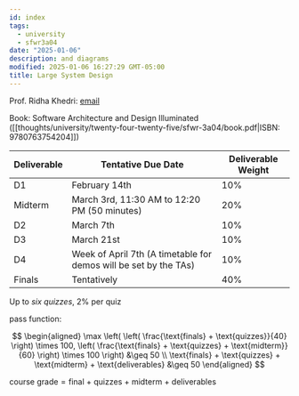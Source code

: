 ```yaml
---
id: index
tags:
  - university
  - sfwr3a04
date: "2025-01-06"
description: and diagrams
modified: 2025-01-06 16:27:29 GMT-05:00
title: Large System Design
---
```


Prof. Ridha Khedri: [email](mailto:khedri@mcmaster.ca)

Book: Software Architecture and Design Illuminated ([[thoughts/university/twenty-four-twenty-five/sfwr-3a04/book.pdf|ISBN: 9780763754204]])

| Deliverable | Tentative Due Date                                               | Deliverable Weight |
| ----------- | ---------------------------------------------------------------- | ------------------ |
| D1          | February 14th                                                    | 10%                |
| Midterm     | March 3rd, 11:30 AM to 12:20 PM (50 minutes)                     | 20%                |
| D2          | March 7th                                                        | 10%                |
| D3          | March 21st                                                       | 10%                |
| D4          | Week of April 7th (A timetable for demos will be set by the TAs) | 10%                |
| Finals      | Tentatively                                                      | 40%                |

Up to _six quizzes_, 2% per quiz

pass function:

$$
\begin{aligned}
  \max \left( \left( \frac{\text{finals} + \text{quizzes}}{40} \right) \times 100, \left( \frac{\text{finals} + \text{quizzes} + \text{midterm}}{60} \right) \times 100 \right) &\geq 50 \\
  \text{finals} + \text{quizzes} + \text{midterm} + \text{deliverables} &\geq 50
\end{aligned}
$$

$\text{course grade} = \text{final + quizzes + midterm + deliverables}$


